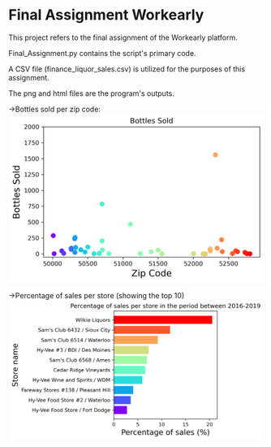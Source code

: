 # Final Assignment Workearly
This project refers to the final assignment of the Workearly platform.

Final_Assignment.py contains the script's primary code.

A CSV file (finance_liquor_sales.csv) is utilized for the purposes of this assignment.

The png and html files are the program's outputs.

->Bottles sold per zip code:
![alt text](https://github.com/ThanosVouke/Final-Assignment-Workearly/blob/main/Sales_per_zip_code.png?raw=true)

->Percentage of sales per store (showing the top 10)
![alt text](https://github.com/ThanosVouke/Final-Assignment-Workearly/blob/main/Percentage_of_sales.png?raw=true)